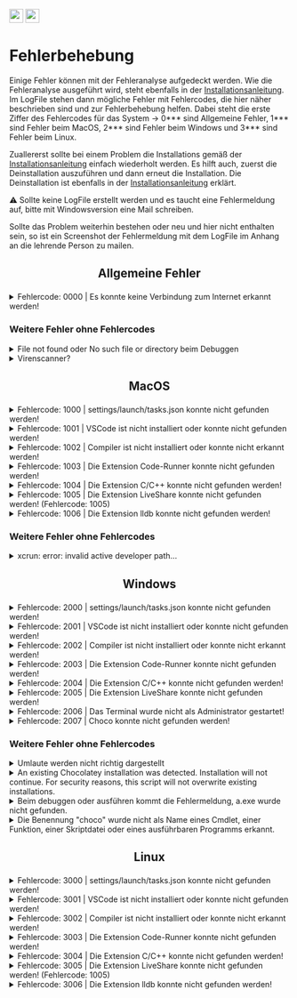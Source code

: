 <a href="https://github.com/hshf1/VorlesungC/discussions"><img src="https://img.shields.io/badge/Allgemein-Q%26A-informational?logo=github" height="25"/></a>
<a href="https://github.com/hshf1/VorlesungC/discussions/categories/01_vscode"><img src="https://img.shields.io/badge/VSCode-Q%26A-informational?logo=visualstudiocode" height="25"/></a>

# Fehlerbehebung

Einige Fehler können mit der Fehleranalyse aufgedeckt werden. Wie die Fehleranalyse ausgeführt wird, steht ebenfalls in der [Installationsanleitung](https://github.com/hshf1/VorlesungC/blob/main/VSCode/01_Installationsanleitung.md). Im LogFile stehen dann mögliche Fehler mit Fehlercodes, die hier näher beschrieben sind und zur Fehlerbehebung helfen. Dabei steht die erste Ziffer des Fehlercodes für das System -> 0*** sind Allgemeine Fehler, 1*** sind Fehler beim MacOS, 2*** sind Fehler beim Windows und 3*** sind Fehler beim Linux.

Zuallererst sollte bei einem Problem die Installations gemäß der [Installationsanleitung](https://github.com/hshf1/VorlesungC/blob/main/VSCode/01_Installationsanleitung.md) einfach wiederholt werden. Es hilft auch, zuerst die Deinstallation auszuführen und dann erneut die Installation. Die Deinstallation ist ebenfalls in der [Installationsanleitung](https://github.com/hshf1/VorlesungC/blob/main/VSCode/01_Installationsanleitung.md) erklärt.

:warning: Sollte keine LogFile erstellt werden und es taucht eine Fehlermeldung auf, bitte mit Windowsversion eine Mail schreiben.

Sollte das Problem weiterhin bestehen oder neu und hier nicht enthalten sein, so ist ein Screenshot der Fehlermeldung mit dem LogFile im Anhang an die lehrende Person zu mailen.

## <p align="center">Allgemeine Fehler</p>

<details>
<summary>Fehlercode: 0000 | Es konnte keine Verbindung zum Internet erkannt werden!</summary>
  
Ohne Internet wäre das Ausführen des Skriptes gar nicht möglich. Jedoch sollte überprüft werden, dass während der gesamten Ausführungszeit eine stabile Internetverbindung vorliegt.

</details>

### Weitere Fehler ohne Fehlercodes

<details>
<summary>File not found oder No such file or directory beim Debuggen</summary>

Heißt die Datei z. B. Prüfsumme.c? Irgendeiner der Ordner, in der sich die Datei schließlich befindet "Übung" oder "Neue Projekte"? Ist der Benutzername Ségolène? Es dürfen im Datei- und Ordnernamen keine Umlaute oder Leerzeichen befinden!

</details>
  
<details>
<summary>Virenscanner?</summary>
  
Bei der Installation, insbesondere dem Herunterladen und Installieren von Chocolatey können übereifrige Virenscanner Probleme machen.

Auch das Aufrufen des Compilers oder -noch öfter- des Debuggers kann Virenscanner irritieren.

Der hauseigene Virenscanner von Windows (Defender) ist bisher eher zurückhaltend, bekannt sind Problem mit AntiVir und McAfee.

In diesem Fall kann man das Anti-Virus Programm für einen kurzen Moment ausstellen und es so probieren. Beim Testen von Compiler und Debugger kann man die Internetverbindung vorher trennen.

</details>

## <p align="center">MacOS</p>

<details>
<summary>Fehlercode: 1000 | settings/launch/tasks.json konnte nicht gefunden werden!</summary>
  
TBD

</details>

<details>
<summary>Fehlercode: 1001 | VSCode ist nicht installiert oder konnte nicht gefunden werden!</summary>
  
TBD

</details>

<details>
<summary>Fehlercode: 1002 | Compiler ist nicht installiert oder konnte nicht erkannt werden!</summary>
  
TBD

</details>

<details>
<summary>Fehlercode: 1003 | Die Extension Code-Runner konnte nicht gefunden werden!</summary>
  
TBD

</details>

<details>
<summary>Fehlercode: 1004 | Die Extension C/C++ konnte nicht gefunden werden!</summary>
  
TBD

</details>

<details>
<summary>Fehlercode: 1005 | Die Extension LiveShare konnte nicht gefunden werden! (Fehlercode: 1005)</summary>
  
TBD

</details>

<details>
<summary>Fehlercode: 1006 | Die Extension lldb konnte nicht gefunden werden!</summary>
  
TBD

</details>

### Weitere Fehler ohne Fehlercodes

<details>
<summary>xcrun: error: invalid active developer path... </summary>

Dann hat die Installation von xcode-select nicht geklappt. Manchmal "verschwindet" die Installation auch nach einem Update, z.B. des Betriebssystems.

Dies lässt sich im Terminal wie folgt beheben:

> xcode-select --install

</details>

## <p align="center">Windows</p>

<details>
<summary>Fehlercode: 2000 | settings/launch/tasks.json konnte nicht gefunden werden!</summary>
  
TBD

</details>

<details>
<summary>Fehlercode: 2001 | VSCode ist nicht installiert oder konnte nicht gefunden werden!</summary>
  
TBD

</details>

<details>
<summary>Fehlercode: 2002 | Compiler ist nicht installiert oder konnte nicht erkannt werden!</summary>
  
TBD

</details>

<details>
<summary>Fehlercode: 2003 | Die Extension Code-Runner konnte nicht gefunden werden!</summary>
  
TBD

</details>

<details>
<summary>Fehlercode: 2004 | Die Extension C/C++ konnte nicht gefunden werden!</summary>
  
TBD

</details>

<details>
<summary>Fehlercode: 2005 | Die Extension LiveShare konnte nicht gefunden werden!</summary>
  
TBD

</details>

<details>
<summary>Fehlercode: 2006 | Das Terminal wurde nicht als Administrator gestartet!</summary>
  
TBD

</details>

<details>
<summary>Fehlercode: 2007 | Choco konnte nicht gefunden werden!</summary>
  
TBD

</details>

### Weitere Fehler ohne Fehlercodes

<details>
<summary>Umlaute werden nicht richtig dargestellt</summary>

Nicht-ASCII-Zeichen sind nicht ganz einfach in den Griff zu bekommen, da dies nicht nur von VSCode abhängt.

Ein vielversprechender erster Versuch ist es am unteren rechten Rand des VSCode-Fensters das Encoding zu ändern.

Interessanterweise ist beim Ausführen des Programms (mittels Code Runner) oft CP437 und für den Debugger UTF-8 oder UTF-8 with BOM die richtige Wahl.

</details>

<details>
<summary>An existing Chocolatey installation was detected. Installation will not continue.
For security reasons, this script will not overwrite existing installations.</summary>

Eine unvollständige Installation von Chocolatey kann man mit folgendem Befehl im CMD Terminal mit Administrationsrechten entfernen:

> RMDIR /S /Q C:\ProgramData\chocolatey

</details>

<details>
<summary>Beim debuggen oder ausführen kommt die Fehlermeldung, a.exe wurde nicht gefunden.</summary>
  
Dieser Fehler lässt sich ganz einfach beheben, indem ihr die Installation gemäß der [Anleitung (https://github.com/hshf1/VorlesungC/blob/main/VSCode/01_Installationsanleitung.md) einfach wiederholt, ohne etwas zu deinstallieren.

</details>

<details>
<summary>Die Benennung "choco" wurde nicht als Name eines Cmdlet, einer Funktion, einer Skriptdatei oder eines ausführbaren Programms erkannt.</summary>

Entweder wurde chocolatey nicht installiert, das Ende der Installation wurde nicht abgewartet oder das CMD Terminal wurde nach der Installation nicht beendet. Einfach Terminal schließen und wieder als Administrator öffnen. Bleibt der Fehler, so lässt es sich ganz einfach beheben, indem ihr die Installation gemäß der [Anleitung](https://github.com/hshf1/VorlesungC/blob/main/VSCode/01_Installationsanleitung.md) einfach wiederholt, ohne etwas zu deinstallieren.

</details>

## <p align="center">Linux</p>

<details>
<summary>Fehlercode: 3000 | settings/launch/tasks.json konnte nicht gefunden werden!</summary>
  
TBD

</details>

<details>
<summary>Fehlercode: 3001 | VSCode ist nicht installiert oder konnte nicht gefunden werden!</summary>
  
TBD

</details>

<details>
<summary>Fehlercode: 3002 | Compiler ist nicht installiert oder konnte nicht erkannt werden!</summary>
  
TBD

</details>

<details>
<summary>Fehlercode: 3003 | Die Extension Code-Runner konnte nicht gefunden werden!</summary>
  
TBD

</details>

<details>
<summary>Fehlercode: 3004 | Die Extension C/C++ konnte nicht gefunden werden!</summary>
  
TBD

</details>

<details>
<summary>Fehlercode: 3005 | Die Extension LiveShare konnte nicht gefunden werden! (Fehlercode: 1005)</summary>
  
TBD

</details>

<details>
<summary>Fehlercode: 3006 | Die Extension lldb konnte nicht gefunden werden!</summary>
  
TBD

</details>

<!--
### Die Idee ist es die github Suchfunktion für dieses Respository zu nutzen:

![githubSuche](https://user-images.githubusercontent.com/81232074/113470733-0f520b00-9458-11eb-9f0c-46f9ba9994a9.png)

<details>
<summary>"Running the contributed command :'extension.pickRemoteNativeProcess' failed"</summary>

[Problem mit dem Virenscanner](https://github.com/hshf1/cprog/blob/main/installation.md#virenscanner)

</details>
-->
